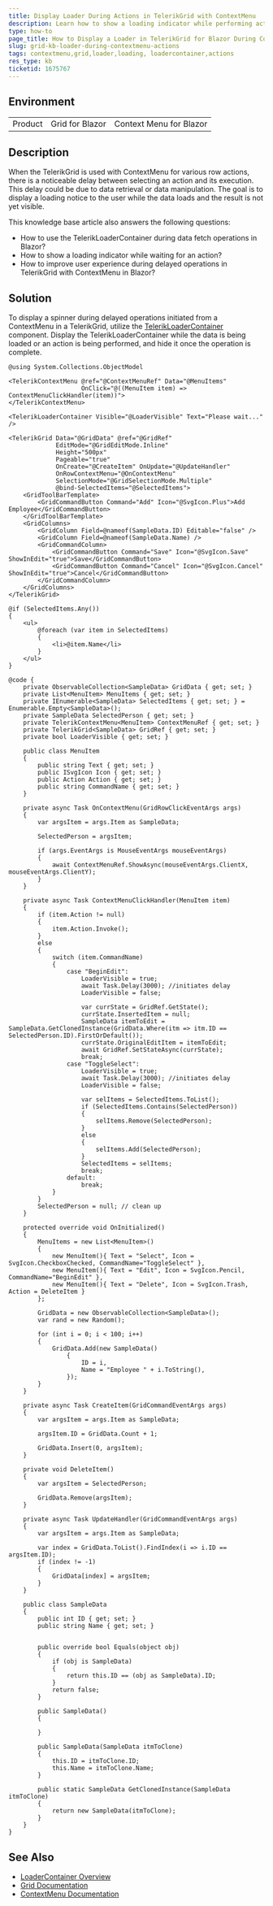 ```yaml
---
title: Display Loader During Actions in TelerikGrid with ContextMenu
description: Learn how to show a loading indicator while performing actions from a ContextMenu in a TelerikGrid for Blazor.
type: how-to
page_title: How to Display a Loader in TelerikGrid for Blazor During ContextMenu Actions
slug: grid-kb-loader-during-contextmenu-actions
tags: contextmenu,grid,loader,loading, loadercontainer,actions
res_type: kb
ticketid: 1675767
---
```


## Environment

<table>
    <tbody>
        <tr>
            <td>Product</td>
            <td>Grid for Blazor</td>
            <td>Context Menu for Blazor</td>
        </tr>
    </tbody>
</table>

## Description

When the TelerikGrid is used with ContextMenu for various row actions, there is a noticeable delay between selecting an action and its execution. This delay could be due to data retrieval or data manipulation. The goal is to display a loading notice to the user while the data loads and the result is not yet visible.

This knowledge base article also answers the following questions:
- How to use the TelerikLoaderContainer during data fetch operations in Blazor?
- How to show a loading indicator while waiting for an action?
- How to improve user experience during delayed operations in TelerikGrid with ContextMenu in Blazor?

## Solution

To display a spinner during delayed operations initiated from a ContextMenu in a TelerikGrid, utilize the [TelerikLoaderContainer](slug://loadercontainer-overview) component. Display the TelerikLoaderContainer while the data is being loaded or an action is being performed, and hide it once the operation is complete.

````RAZOR
@using System.Collections.ObjectModel

<TelerikContextMenu @ref="@ContextMenuRef" Data="@MenuItems"
                    OnClick="@((MenuItem item) => ContextMenuClickHandler(item))">
</TelerikContextMenu>

<TelerikLoaderContainer Visible="@LoaderVisible" Text="Please wait..." />

<TelerikGrid Data="@GridData" @ref="@GridRef"
             EditMode="@GridEditMode.Inline"
             Height="500px"
             Pageable="true"
             OnCreate="@CreateItem" OnUpdate="@UpdateHandler"
             OnRowContextMenu="@OnContextMenu"
             SelectionMode="@GridSelectionMode.Multiple"
             @bind-SelectedItems="@SelectedItems">
    <GridToolBarTemplate>
        <GridCommandButton Command="Add" Icon="@SvgIcon.Plus">Add Employee</GridCommandButton>
    </GridToolBarTemplate>
    <GridColumns>
        <GridColumn Field=@nameof(SampleData.ID) Editable="false" />
        <GridColumn Field=@nameof(SampleData.Name) />
        <GridCommandColumn>
            <GridCommandButton Command="Save" Icon="@SvgIcon.Save" ShowInEdit="true">Save</GridCommandButton>
            <GridCommandButton Command="Cancel" Icon="@SvgIcon.Cancel" ShowInEdit="true">Cancel</GridCommandButton>
        </GridCommandColumn>
    </GridColumns>
</TelerikGrid>

@if (SelectedItems.Any())
{
    <ul>
        @foreach (var item in SelectedItems)
        {
            <li>@item.Name</li>
        }
    </ul>
}

@code {
    private ObservableCollection<SampleData> GridData { get; set; }
    private List<MenuItem> MenuItems { get; set; }
    private IEnumerable<SampleData> SelectedItems { get; set; } = Enumerable.Empty<SampleData>();
    private SampleData SelectedPerson { get; set; }
    private TelerikContextMenu<MenuItem> ContextMenuRef { get; set; }
    private TelerikGrid<SampleData> GridRef { get; set; }
    private bool LoaderVisible { get; set; }

    public class MenuItem
    {
        public string Text { get; set; }
        public ISvgIcon Icon { get; set; }
        public Action Action { get; set; }
        public string CommandName { get; set; }
    }

    private async Task OnContextMenu(GridRowClickEventArgs args)
    {
        var argsItem = args.Item as SampleData;

        SelectedPerson = argsItem;

        if (args.EventArgs is MouseEventArgs mouseEventArgs)
        {
            await ContextMenuRef.ShowAsync(mouseEventArgs.ClientX, mouseEventArgs.ClientY);
        }
    }

    private async Task ContextMenuClickHandler(MenuItem item)
    {
        if (item.Action != null)
        {
            item.Action.Invoke();
        }
        else
        {
            switch (item.CommandName)
            {
                case "BeginEdit":
                    LoaderVisible = true;
                    await Task.Delay(3000); //initiates delay
                    LoaderVisible = false;

                    var currState = GridRef.GetState();
                    currState.InsertedItem = null;
                    SampleData itemToEdit = SampleData.GetClonedInstance(GridData.Where(itm => itm.ID == SelectedPerson.ID).FirstOrDefault());
                    currState.OriginalEditItem = itemToEdit;
                    await GridRef.SetStateAsync(currState);
                    break;
                case "ToggleSelect":
                    LoaderVisible = true;
                    await Task.Delay(3000); //initiates delay
                    LoaderVisible = false;

                    var selItems = SelectedItems.ToList();
                    if (SelectedItems.Contains(SelectedPerson))
                    {
                        selItems.Remove(SelectedPerson);
                    }
                    else
                    {
                        selItems.Add(SelectedPerson);
                    }
                    SelectedItems = selItems;
                    break;
                default:
                    break;
            }
        }
        SelectedPerson = null; // clean up
    }

    protected override void OnInitialized()
    {
        MenuItems = new List<MenuItem>()
        {
            new MenuItem(){ Text = "Select", Icon = SvgIcon.CheckboxChecked, CommandName="ToggleSelect" },
            new MenuItem(){ Text = "Edit", Icon = SvgIcon.Pencil, CommandName="BeginEdit" },
            new MenuItem(){ Text = "Delete", Icon = SvgIcon.Trash, Action = DeleteItem }
        };

        GridData = new ObservableCollection<SampleData>();
        var rand = new Random();

        for (int i = 0; i < 100; i++)
        {
            GridData.Add(new SampleData()
                {
                    ID = i,
                    Name = "Employee " + i.ToString(),
                });
        }
    }

    private async Task CreateItem(GridCommandEventArgs args)
    {
        var argsItem = args.Item as SampleData;

        argsItem.ID = GridData.Count + 1;

        GridData.Insert(0, argsItem);
    }

    private void DeleteItem()
    {
        var argsItem = SelectedPerson;

        GridData.Remove(argsItem);
    }

    private async Task UpdateHandler(GridCommandEventArgs args)
    {
        var argsItem = args.Item as SampleData;

        var index = GridData.ToList().FindIndex(i => i.ID == argsItem.ID);
        if (index != -1)
        {
            GridData[index] = argsItem;
        }
    }

    public class SampleData
    {
        public int ID { get; set; }
        public string Name { get; set; }


        public override bool Equals(object obj)
        {
            if (obj is SampleData)
            {
                return this.ID == (obj as SampleData).ID;
            }
            return false;
        }

        public SampleData()
        {

        }

        public SampleData(SampleData itmToClone)
        {
            this.ID = itmToClone.ID;
            this.Name = itmToClone.Name;
        }

        public static SampleData GetClonedInstance(SampleData itmToClone)
        {
            return new SampleData(itmToClone);
        }
    }
}
````

## See Also

- [LoaderContainer Overview](slug://loadercontainer-overview)
- [Grid Documentation](slug://grid-overview)
- [ContextMenu Documentation](slug://contextmenu-overview)
